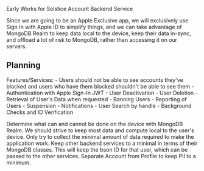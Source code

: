 Early Works for Solstice Account Backend Service

Since we are going to be an Apple Exclusive app, we will exclusively use Sign In with Apple ID to simplify things, and we can take advantage of MongoDB Realm to keep data local to the device, keep their data in-sync, and offload a lot of risk to MongoDB, rather than accessing it on our servers.

## Planning

Features/Services:
    - Users should not be able to see accounts they've blocked and users who have them blocked shouldn't be able to see them
    - Authentication with Apple Sign-In JWT
    - User Deactivation
    - User Deletion
    - Retrieval of User's Data when requested
    - Banning Users
    - Reporting of Users
    - Suspension
    - Notifications
    - User Search by handle
    - Background Checks and ID Verification

Determine what can and cannot be done on the device with MongoDB Realm.
We should strive to keep most data and compute local to the user's device.
Only try to collect the minimal amount of data required to make the application work.
Keep other backend services to a minimal in terms of their MongoDB classes.
This will keep the bson ID for that user, which can be passed to the other services.
Separate Account from Profile to keep PII to a minimum.